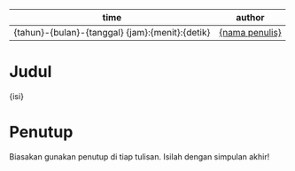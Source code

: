 time | author
-|-
{tahun}-{bulan}-{tanggal} {jam}:{menit}:{detik} | [{nama penulis}](https://github.com/{username})

# Judul

{isi}

# Penutup
Biasakan gunakan penutup di tiap tulisan.
Isilah dengan simpulan akhir!
